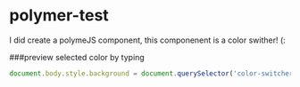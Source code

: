 polymer-test
============

I did create a polymeJS component, this componenent is a color swither! (:

###preview selected color by typing

```Javascript
document.body.style.background = document.querySelector('color-switcher').getColor()
```
